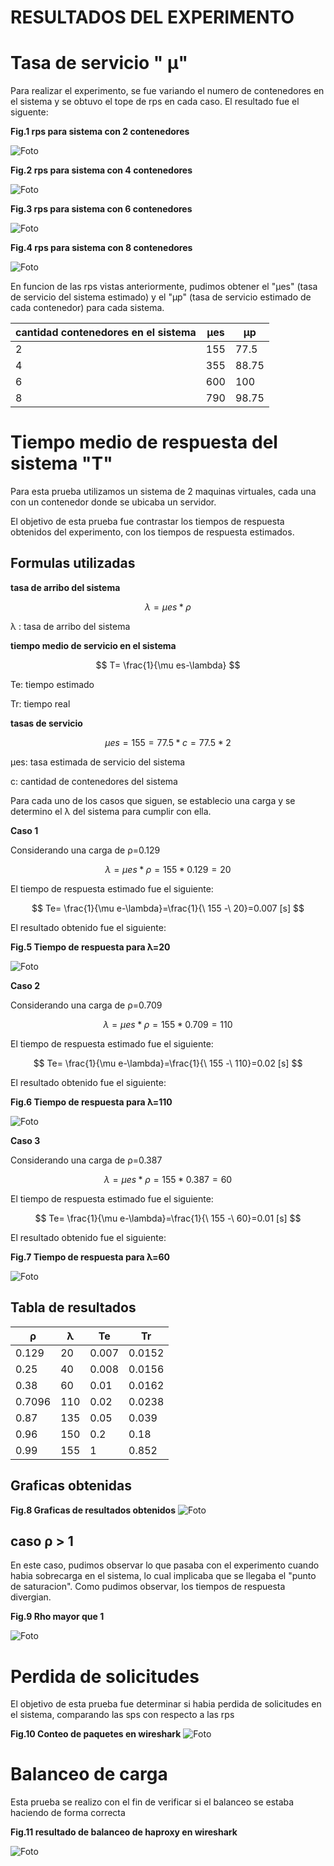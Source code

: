 
# RESULTADOS DEL EXPERIMENTO

# Tasa de servicio " &mu;"


Para realizar el experimento, se fue variando el numero de contenedores en el sistema y se obtuvo el tope de rps en cada caso. El resultado fue el
siguente:

**Fig.1 rps para sistema con 2 contenedores**

![Foto](./imagenes/foto1.png)

**Fig.2 rps para sistema con 4 contenedores**

![Foto](./imagenes/foto2.png)


**Fig.3 rps para sistema con 6 contenedores**

![Foto](./imagenes/foto5.png)


**Fig.4 rps para sistema con 8 contenedores**

![Foto](./imagenes/foto3.png)

En funcion de las rps vistas anteriormente, pudimos obtener el "&mu;es"  (tasa de servicio del sistema estimado) y el "&mu;p" (tasa de servicio estimado de cada contenedor) para cada sistema.

| cantidad contenedores en el sistema | &mu;es | &mu;p|
|------------|------------|------------|
| 2    | 155    | 77.5     |
| 4   | 355    | 88.75     |
| 6    | 600    | 100   |
| 8    | 790    | 98.75   |



# Tiempo medio de respuesta del sistema "T"


Para esta prueba utilizamos un sistema de 2 maquinas virtuales, cada una con un contenedor donde se ubicaba un servidor.

El objetivo de esta prueba fue contrastar los tiempos de respuesta obtenidos del experimento, con los tiempos de respuesta estimados.
## Formulas utilizadas 




**tasa de arribo del sistema**

$$
\lambda =\mu es*\rho
$$

&lambda; : tasa de arribo del sistema 

**tiempo medio de servicio en el sistema**

$$
T= \frac{1}{\mu es-\lambda}
$$



Te: tiempo estimado

Tr: tiempo real

**tasas de servicio**


$$
\mu es=155=77.5*c=77.5*2
$$



&mu;es: tasa estimada de servicio del sistema

c: cantidad de contenedores del sistema

Para cada uno de los casos que siguen, se establecio una carga y se determino el &lambda; del sistema para cumplir con ella.

**Caso 1**

Considerando una carga de
&rho;=0.129

$$
\lambda =\mu es*\rho=155*0.129=20
$$

El tiempo de respuesta estimado fue el siguiente:

$$
Te= \frac{1}{\mu  e-\lambda}=\frac{1}{\ 155 -\ 20}=0.007 [s]
$$

El resultado obtenido fue el siguiente: 

**Fig.5 Tiempo de respuesta para &lambda;=20**

![Foto](./imagenes/Screens.png)

**Caso 2**

Considerando una carga de
&rho;=0.709

$$
\lambda =\mu es*\rho=155*0.709=110
$$

El tiempo de respuesta estimado fue el siguiente:

$$
Te= \frac{1}{\mu  e-\lambda}=\frac{1}{\ 155 -\ 110}=0.02 [s]
$$

El resultado obtenido fue el siguiente: 

**Fig.6 Tiempo de respuesta para &lambda;=110**

![Foto](./imagenes/p.png)

**Caso 3**

Considerando una carga de
&rho;=0.387

$$
\lambda =\mu es*\rho=155*0.387=60
$$

El tiempo de respuesta estimado fue el siguiente:

$$
Te= \frac{1}{\mu  e-\lambda}=\frac{1}{\ 155 -\ 60}=0.01 [s]
$$

El resultado obtenido fue el siguiente: 

**Fig.7 Tiempo de respuesta para &lambda;=60**

![Foto](./imagenes/ult.png)

## Tabla de resultados

|  &rho;| &lambda;| Te | Tr |
|---|---|----|----|
|  0.129 |20   |0.007    |   0.0152 |
|   0.25|   40| 0.008   |   0.0156 |
|  0.38 |   60|  0.01 |   0.0162 |
| 0.7096  |  110 |   0.02 |   0.0238 |
|  0.87 | 135  |  0.05  |   0.039 |
|   0.96|   150|  0.2  |   0.18 |
|  0.99 |   155| 1   |   0.852 |

## Graficas obtenidas

**Fig.8 Graficas de resultados obtenidos**
![Foto](./imagenes/fin.png)

## caso &rho; > 1
En este caso, pudimos observar lo que pasaba con el experimento cuando habia sobrecarga en el sistema, lo cual  implicaba que se llegaba el "punto de saturacion". Como pudimos observar, los tiempos de respuesta divergian. 


**Fig.9 Rho mayor que 1**

![Foto](./imagenes/div.png)





# Perdida de solicitudes


El objetivo de esta prueba fue determinar si habia perdida de solicitudes en el sistema, comparando las sps con respecto a las rps

**Fig.10 Conteo de paquetes en wireshark**
![Foto](./imagenes/paq.png)


# Balanceo de carga
Esta prueba se realizo con el fin de verificar si el balanceo se estaba haciendo de forma correcta

**Fig.11 resultado de balanceo de haproxy en wireshark**

![Foto](./imagenes/ge.png)

